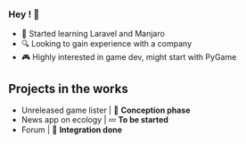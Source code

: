 ### Hey ! 👋

- 🌱 Started learning Laravel and Manjaro
- 🔍 Looking to gain experience with a company
- 🎮 Highly interested in game dev, might start with PyGame

## Projects in the works

- Unreleased game lister | :pencil: **Conception phase**
- News app on ecology | :zzz: **To be started**
- Forum | :stars: **Integration done**


<!---
Theo-Beaudouin/Theo-Beaudouin is a ✨ special ✨ repository because its `README.md` (this file) appears on your GitHub profile.
You can click the Preview link to take a look at your changes.
--->
